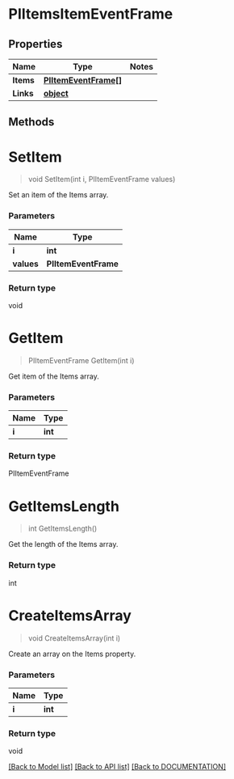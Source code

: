 # PIItemsItemEventFrame

## Properties
Name | Type | Notes
------------ | ------------- | -------------
**Items** | **[**PIItemEventFrame[]**](../Model/PIItemEventFrame.md)**
**Links** | **[**object**](../Model/Object.md)**

## Methods

# **SetItem**
> void SetItem(int i, PIItemEventFrame values)

Set an item of the Items array.

### Parameters

Name | Type
------------- | -------------
 **i** | **int**
 **values** | **PIItemEventFrame**

### Return type

void


# **GetItem**
> PIItemEventFrame GetItem(int i)

Get item of the Items array.

### Parameters

Name | Type
------------- | -------------
 **i** | **int**

### Return type

PIItemEventFrame


# **GetItemsLength**
> int GetItemsLength()

Get the length of the Items array.


### Return type

int


# **CreateItemsArray**
> void CreateItemsArray(int i)

Create an array on the Items property.

### Parameters

Name | Type
------------- | -------------
 **i** | **int**

### Return type

void

[[Back to Model list]](../../DOCUMENTATION.md#documentation-for-models) [[Back to API list]](../../DOCUMENTATION.md#documentation-for-api-endpoints) [[Back to DOCUMENTATION]](../../DOCUMENTATION.md)
